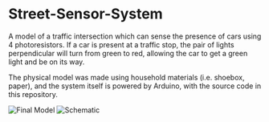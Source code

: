 # Street-Sensor-System
A model of a traffic intersection which can sense the presence of cars using 4 photoresistors. If a car is present at a traffic stop, the pair of lights perpendicular will turn from green to red, allowing the car to get a green light and be on its way.

The physical model was made using household materials (i.e. shoebox, paper), and the system itself is powered by Arduino, with the source code in this repository.

![Final Model](https://github.com/tejaswilkhoo/Street-Sensor-System/blob/main/images/finalproduct.png)
![Schematic](https://github.com/tejaswilkhoo/Street-Sensor-System/blob/main/images/schematic.png)
